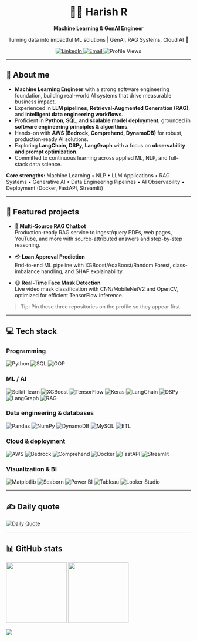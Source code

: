 <!-- Profile Header -->
<h1 align="center">👨‍💻 Harish R</h1>
<p align="center"><b>Machine Learning & GenAI Engineer</b></p>
<p align="center">Turning data into impactful ML solutions | GenAI, RAG Systems, Cloud AI 🚀</p>

<!-- Badges -->
<p align="center">
  <a href="https://www.linkedin.com/in/harishr0608/">
    <img src="https://img.shields.io/badge/LinkedIn-%230077B5.svg?logo=linkedin&logoColor=white" alt="LinkedIn">
  </a>
  <a href="mailto:harishr0608@gmail.com">
    <img src="https://img.shields.io/badge/Email-Contact%20Me-red?logo=gmail&logoColor=white" alt="Email">
  </a>
  <img src="https://visitcount.itsvg.in/api?id=Harishr0608&icon=1&color=11" alt="Profile Views">
</p>

---

## 💫 About me
- **Machine Learning Engineer** with a strong software engineering foundation, building real-world AI systems that drive measurable business impact.  
- Experienced in **LLM pipelines**, **Retrieval-Augmented Generation (RAG)**, and **intelligent data engineering workflows**.  
- Proficient in **Python, SQL, and scalable model deployment**, grounded in **software engineering principles & algorithms**.  
- Hands-on with **AWS (Bedrock, Comprehend, DynamoDB)** for robust, production-ready AI solutions.  
- Exploring **LangChain, DSPy, LangGraph** with a focus on **observability and prompt optimization**.  
- Committed to continuous learning across applied ML, NLP, and full-stack data science.  

**Core strengths:** Machine Learning • NLP • LLM Applications • RAG Systems • Generative AI • Data Engineering Pipelines • AI Observability • Deployment (Docker, FastAPI, Streamlit)

---

## 📌 Featured projects
- 🧠 <b>Multi-Source RAG Chatbot</b>  
  Production-ready RAG service to ingest/query PDFs, web pages, YouTube, and more with source-attributed answers and step-by-step reasoning.

- 💳 <b>Loan Approval Prediction</b>  
  End-to-end ML pipeline with XGBoost/AdaBoost/Random Forest, class-imbalance handling, and SHAP explainability.

- 😷 <b>Real-Time Face Mask Detection</b>  
  Live video mask classification with CNN/MobileNetV2 and OpenCV, optimized for efficient TensorFlow inference.

> Tip: Pin these three repositories on the profile so they appear first.

---

## 💻 Tech stack

### Programming
![Python](https://img.shields.io/badge/Python-3670A0?style=flat&logo=python&logoColor=ffdd54)
![SQL](https://img.shields.io/badge/SQL-%2300f.svg?style=flat&logo=MySQL&logoColor=white)
![OOP](https://img.shields.io/badge/OOP-Concepts-blue?style=flat)

### ML / AI
![Scikit-learn](https://img.shields.io/badge/scikit--learn-%23F7931E.svg?style=flat&logo=scikit-learn&logoColor=white)
![XGBoost](https://img.shields.io/badge/XGBoost-%23FF6600.svg?style=flat&logo=xgboost&logoColor=white)
![TensorFlow](https://img.shields.io/badge/TensorFlow-%23FF6F00.svg?style=flat&logo=TensorFlow&logoColor=white)
![Keras](https://img.shields.io/badge/Keras-D00000?style=flat&logo=keras&logoColor=white)
![LangChain](https://img.shields.io/badge/LangChain-Developer-blue?style=flat)
![DSPy](https://img.shields.io/badge/DSPy-%2300c4ff.svg?style=flat)
![LangGraph](https://img.shields.io/badge/LangGraph-%23000000.svg?style=flat)
![RAG](https://img.shields.io/badge/Retrieval--Augmented%20Generation-black?style=flat)

### Data engineering & databases
![Pandas](https://img.shields.io/badge/pandas-%23150458.svg?style=flat&logo=pandas&logoColor=white)
![NumPy](https://img.shields.io/badge/numpy-%23013243.svg?style=flat&logo=numpy&logoColor=white)
![DynamoDB](https://img.shields.io/badge/DynamoDB-%2300c4ff.svg?style=flat&logo=amazondynamodb&logoColor=white)
![MySQL](https://img.shields.io/badge/MySQL-005C84?style=flat&logo=mysql&logoColor=white)
![ETL](https://img.shields.io/badge/ETL-Pipeline-green?style=flat)

### Cloud & deployment
![AWS](https://img.shields.io/badge/AWS-%23FF9900.svg?style=flat&logo=amazonaws&logoColor=white)
![Bedrock](https://img.shields.io/badge/AWS%20Bedrock-black?style=flat&logo=amazonaws&logoColor=orange)
![Comprehend](https://img.shields.io/badge/Amazon%20Comprehend-%2300A3E0.svg?style=flat&logo=amazon&logoColor=white)
![Docker](https://img.shields.io/badge/docker-%230db7ed.svg?style=flat&logo=docker&logoColor=white)
![FastAPI](https://img.shields.io/badge/FastAPI-005571?style=flat&logo=fastapi)
![Streamlit](https://img.shields.io/badge/Streamlit-%23FF4B4B.svg?style=flat&logo=streamlit&logoColor=white)

### Visualization & BI
![Matplotlib](https://img.shields.io/badge/Matplotlib-%23ffffff.svg?style=flat&logo=Matplotlib&logoColor=black)
![Seaborn](https://img.shields.io/badge/Seaborn-%230499C7.svg?style=flat&logo=python&logoColor=white)
![Power BI](https://img.shields.io/badge/power_bi-F2C811?style=flat&logo=powerbi&logoColor=black)
![Tableau](https://img.shields.io/badge/Tableau-E97627.svg?style=flat&logo=tableau&logoColor=white)
![Looker Studio](https://img.shields.io/badge/LookerStudio-%230D9DDC.svg?style=flat&logo=looker&logoColor=white)

---

## ✍️ Daily quote
<!-- Auto-updating quote card (no workflow needed) -->
[![Daily Quote](https://readme-daily-quotes.vercel.app/api?theme=radical&category=programming)](https://github.com/cheehwatang/github-readme-daily-quotes)

---

## 📊 GitHub stats
<p>
  <img src="https://github-readme-stats.vercel.app/api?username=Harishr0608&theme=blueberry&hide_border=false&include_all_commits=true&count_private=true" height="165" />
  <img src="https://github-readme-streak-stats.herokuapp.com/?user=Harishr0608&theme=blueberry&hide_border=false" height="165" />
</p>
<p>
  <img src="https://github-readme-stats.vercel.app/api/top-langs/?username=Harishr0608&theme=blueberry&hide_border=false&layout=compact" />
</p>
